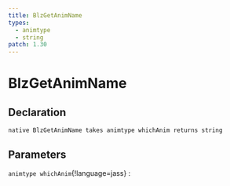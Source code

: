 ```yaml
---
title: BlzGetAnimName
types:
  - animtype
  - string
patch: 1.30
---
```


# BlzGetAnimName

## Declaration

```jass
native BlzGetAnimName takes animtype whichAnim returns string
```

## Parameters
`animtype whichAnim`{!language=jass}
: 
